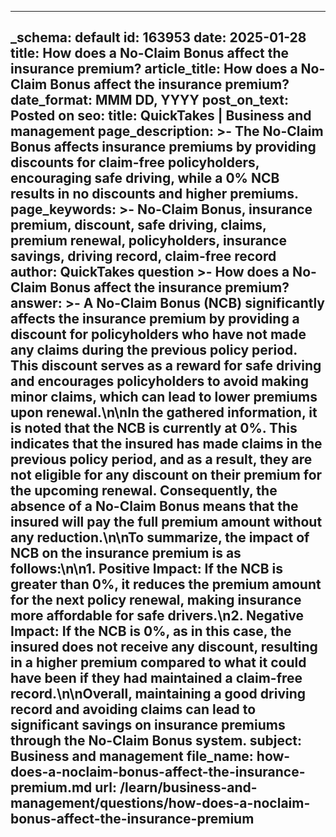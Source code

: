 
---
_schema: default
id: 163953
date: 2025-01-28
title: How does a No-Claim Bonus affect the insurance premium?
article_title: How does a No-Claim Bonus affect the insurance premium?
date_format: MMM DD, YYYY
post_on_text: Posted on
seo:
  title: QuickTakes | Business and management
  page_description: >-
    The No-Claim Bonus affects insurance premiums by providing discounts for claim-free policyholders, encouraging safe driving, while a 0% NCB results in no discounts and higher premiums.
  page_keywords: >-
    No-Claim Bonus, insurance premium, discount, safe driving, claims, premium renewal, policyholders, insurance savings, driving record, claim-free record
author: QuickTakes
question >-
    How does a No-Claim Bonus affect the insurance premium?
answer: >-
    A No-Claim Bonus (NCB) significantly affects the insurance premium by providing a discount for policyholders who have not made any claims during the previous policy period. This discount serves as a reward for safe driving and encourages policyholders to avoid making minor claims, which can lead to lower premiums upon renewal.\n\nIn the gathered information, it is noted that the NCB is currently at 0%. This indicates that the insured has made claims in the previous policy period, and as a result, they are not eligible for any discount on their premium for the upcoming renewal. Consequently, the absence of a No-Claim Bonus means that the insured will pay the full premium amount without any reduction.\n\nTo summarize, the impact of NCB on the insurance premium is as follows:\n\n1. **Positive Impact**: If the NCB is greater than 0%, it reduces the premium amount for the next policy renewal, making insurance more affordable for safe drivers.\n2. **Negative Impact**: If the NCB is 0%, as in this case, the insured does not receive any discount, resulting in a higher premium compared to what it could have been if they had maintained a claim-free record.\n\nOverall, maintaining a good driving record and avoiding claims can lead to significant savings on insurance premiums through the No-Claim Bonus system.
subject: Business and management
file_name: how-does-a-noclaim-bonus-affect-the-insurance-premium.md
url: /learn/business-and-management/questions/how-does-a-noclaim-bonus-affect-the-insurance-premium
---

&nbsp;